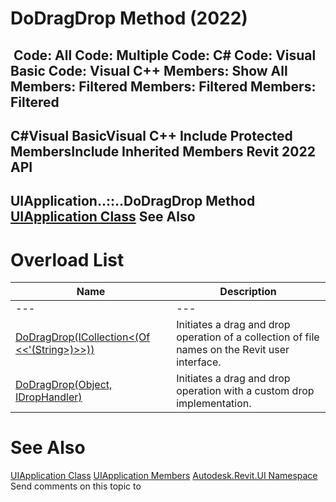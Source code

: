 # DoDragDrop Method (2022)

﻿
 Code: All Code: Multiple Code: C# Code: Visual Basic Code: Visual C++  Members: Show All Members: Filtered Members: Filtered Members: Filtered   
---  
C#Visual BasicVisual C++
Include Protected MembersInclude Inherited Members
Revit 2022 API  
---  
UIApplication..::..DoDragDrop Method   
[UIApplication Class](51ca80e2-3e5f-7dd2-9d95-f210950c72ae.md "UIApplication Class") See Also  
---  
# Overload List
| Name | Description |
| --- | --- |
| --- | --- | --- |
| [DoDragDrop(ICollection<(Of <<'(String>)>>))](d106ea67-b15a-9cca-d8c4-172f144108b5.md "DoDragDrop Method \(ICollection\(String\)\)") | Initiates a drag and drop operation of a collection of file names on the Revit user interface. |
| [DoDragDrop(Object, IDropHandler)](205f588e-23a2-e41d-b141-b575fccff2e8.md "DoDragDrop Method \(Object, IDropHandler\)") | Initiates a drag and drop operation with a custom drop implementation. |

# See Also
[UIApplication Class](51ca80e2-3e5f-7dd2-9d95-f210950c72ae.md "UIApplication Class")
[UIApplication Members](fb46d2bd-92bf-1cc5-79ad-f253f3e875d8.md "UIApplication Members")
[Autodesk.Revit.UI Namespace](e86fd90a-8957-02a6-da7f-ced248966e3e.md "Autodesk.Revit.UI Namespace")
Send comments on this topic to 